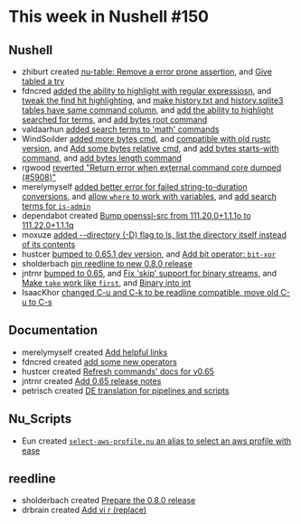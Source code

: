 # This week in Nushell #150

## Nushell

- zhiburt created [nu-table: Remove a error prone assertion](https://github.com/nushell/nushell/pull/5993), and [Give tabled a try](https://github.com/nushell/nushell/pull/5969)
- fdncred [added the ability to highlight with regular expressiosn](https://github.com/nushell/nushell/pull/5992), and [tweak the find hit highlighting](https://github.com/nushell/nushell/pull/5981), and [make history.txt and history.sqlite3 tables have same command column](https://github.com/nushell/nushell/pull/5980), and [add the ability to highlight searched for terms](https://github.com/nushell/nushell/pull/5979), and [add bytes root command](https://github.com/nushell/nushell/pull/5956)
- valdaarhun [added search terms to 'math' commands](https://github.com/nushell/nushell/pull/5990)
- WindSoilder [added more bytes cmd](https://github.com/nushell/nushell/pull/5989), and [compatible with old rustc version](https://github.com/nushell/nushell/pull/5974), and [Add some bytes relative cmd](https://github.com/nushell/nushell/pull/5967), and [add bytes starts-with command](https://github.com/nushell/nushell/pull/5950), and [add bytes length command](https://github.com/nushell/nushell/pull/5945)
- rgwood [reverted "Return error when external command core dumped (#5908)"](https://github.com/nushell/nushell/pull/5987)
- merelymyself [added better error for failed string-to-duration conversions](https://github.com/nushell/nushell/pull/5977), and [allow `where` to work with variables](https://github.com/nushell/nushell/pull/5955), and [add search terms for `is-admin`](https://github.com/nushell/nushell/pull/5939)
- dependabot created [Bump openssl-src from 111.20.0+1.1.1o to 111.22.0+1.1.1q](https://github.com/nushell/nushell/pull/5971)
- moxuze [added --directory (-D) flag to ls, list the directory itself instead of its contents](https://github.com/nushell/nushell/pull/5970)
- hustcer [bumped to 0.65.1 dev version](https://github.com/nushell/nushell/pull/5962), and [Add bit operator: `bit-xor`](https://github.com/nushell/nushell/pull/5940)
- sholderbach [pin reedline to new 0.8.0 release](https://github.com/nushell/nushell/pull/5954)
- jntrnr [bumped to 0.65](https://github.com/nushell/nushell/pull/5952), and [Fix 'skip' support for binary streams](https://github.com/nushell/nushell/pull/5943), and [Make `take` work like `first`](https://github.com/nushell/nushell/pull/5942), and [Binary into int](https://github.com/nushell/nushell/pull/5941)
- IsaacKhor [changed C-u and C-k to be readline compatible, move old C-u to C-s](https://github.com/nushell/nushell/pull/5938)

## Documentation

- merelymyself created [Add helpful links](https://github.com/nushell/nushell.github.io/pull/531)
- fdncred created [add some new operators](https://github.com/nushell/nushell.github.io/pull/530)
- hustcer created [Refresh commands' docs for v0.65](https://github.com/nushell/nushell.github.io/pull/529)
- jntrnr created [Add 0.65 release notes](https://github.com/nushell/nushell.github.io/pull/528)
- petrisch created [DE translation for pipelines and scripts](https://github.com/nushell/nushell.github.io/pull/526)

## Nu_Scripts

- Eun created [`select-aws-profile.nu` an alias to select an aws profile with ease](https://github.com/nushell/nu_scripts/pull/262)

## reedline

- sholderbach created [Prepare the 0.8.0 release](https://github.com/nushell/reedline/pull/448)
- drbrain created [Add vi r (replace)](https://github.com/nushell/reedline/pull/442)
